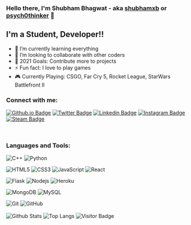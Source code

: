 ### Hello there, I'm Shubham Bhagwat - aka [shubhamxb][website] or [psych0thinker][instagram] 👋

## I'm a Student, Developer!!

- 🌱 I’m currently learning everything
- 👯 I’m looking to collaborate with other coders
- 🥅 2021 Goals: Contribute more to projects
- ⚡ Fun fact: I love to play games
- 🎮 Currently Playing: CSGO, Far Cry 5, Rocket League, StarWars Battlefront II

### Connect with me:

[![Github.io Badge](https://img.shields.io/badge/-shubhamxb.github.io-1a5c44?style=flat-square&logo=Github&link=https://shubhamxb.github.io/)](https://shubhamxb.github.io)
[![Twitter Badge](https://img.shields.io/badge/-shubhamxb-33a3bd?style=flat-square&logo=twitter&logoColor=white&link=https://twitter.com/shubhamxb/)](https://twitter.com/shubhamxb)
[![Linkedin Badge](https://img.shields.io/badge/-shubhamxb-blue?style=flat-square&logo=Linkedin&logoColor=white&link=https://linkedin.com/in/shubhamxb)](https://linkedin.com/in/shubhamxb)
[![Instagram Badge](https://img.shields.io/badge/psych0thinker-E4405F?style=flat-square&logo=instagram&logoColor=white&link=https://instagram.com/psych0thinker/)](https://instagram.com/psych0thinker)
[![Steam Badge](https://img.shields.io/badge/-psych0thinker-050505?style=flat-square&logo=Steam&logoColor=white&link=https://steamcommunity.com/id/psych0thinker/)](https://steamcommunity.com/id/psych0thinker/)

<br />

### Languages and Tools:


![C++](https://img.shields.io/badge/-C++-323680?style=flat-square&logo=c)
![Python](https://img.shields.io/badge/-Python-0c376b?style=flat-square&logo=Python)

![HTML5](https://img.shields.io/badge/-HTML5-E34F26?style=flat-square&logo=html5&logoColor=white)
![CSS3](https://img.shields.io/badge/-CSS3-155cb3?style=flat-square&logo=css3)
![JavaScript](https://img.shields.io/badge/-JavaScript(Learning!)-526900?style=flat-square&logo=javascript)
![React](https://img.shields.io/badge/-React(Learning!)-2c224f?style=flat-square&logo=react)



![Flask](https://img.shields.io/badge/-Flask-242424?style=flat-square&logo=Flask)
![Nodejs](https://img.shields.io/badge/-Nodejs(Learning!)-224f44?style=flat-square&logo=Node.js)
![Heroku](https://img.shields.io/badge/-Heroku-430098?style=flat-square&logo=heroku)


![MongoDB](https://img.shields.io/badge/-MongoDB-146b0c?style=flat-square&logo=mongodb)
![MySQL](https://img.shields.io/badge/-MySQL-0b0085?style=flat-square&logo=mysql)

![Git](https://img.shields.io/badge/-Git-850000?style=flat-square&logo=git)
![GitHub](https://img.shields.io/badge/-GitHub-005c69?style=flat-square&logo=github)
<br />
<br />
![Github Stats](https://github-readme-stats.vercel.app/api?username=shubhamxb&count_private=true&show_icons=true&include_all_commits=true&theme=tokyonight)
![Top Langs](https://github-readme-stats.vercel.app/api/top-langs/?username=shubhamxb&layout=compact&theme=tokyonight)
![Visitor Badge](https://visitor-badge.laobi.icu/badge?page_id=shubhamxb.shubhamxb)


[website]: https://shubhamxb.github.io
[instagram]: https://instagram.com/psych0thinker
